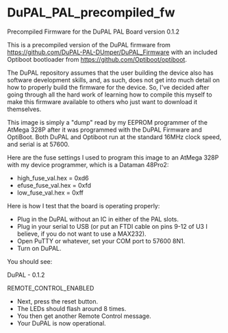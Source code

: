# DuPAL_PAL_precompiled_fw
Precompiled Firmware for the DuPAL PAL Board
version 0.1.2

This is a precompiled version of the DuPAL firmware from https://github.com/DuPAL-PAL-DUmper/DuPAL_Firmware with an included Optiboot bootloader from https://github.com/Optiboot/optiboot.

The DuPAL repository assumes that the user building the device also has software development skills, and, as such, does not get into much detail on how to properly build the firmware for the device.  So, I've decided after going through all the hard work of learning how to compile this myself to make this firmware available to others who just want to download it themselves.

This image is simply a "dump" read by my EEPROM programmer of the AtMega 328P after it was programmed with the DuPAL Firmware and OptiBoot.  Both DuPAL and Optiboot run at the standard 16MHz clock speed, and serial is at 57600.

Here are the fuse settings I used to program this image to an AtMega 328P with my device programmer, which is a Dataman 48Pro2:

* high_fuse_val.hex = 0xd6
* efuse_fuse_val.hex = 0xfd
* low_fuse_val.hex = 0xff

Here is how I test that the board is operating properly:

* Plug in the DuPAL without an IC in either of the PAL slots.
* Plug in your serial to USB (or put an FTDI cable on pins 9-12 of U3 I believe, if you do not want to use a MAX232).
* Open PuTTY or whatever, set your COM port to 57600 8N1.
* Turn on DuPAL.

You should see:

DuPAL - 0.1.2

REMOTE_CONTROL_ENABLED

* Next, press the reset button.
* The LEDs should flash around 8 times.
* You then get another Remote Control message.
* Your DuPAL is now operational.
